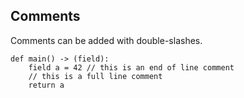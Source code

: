 ## Comments

Comments can be added with double-slashes.

```zokrates
def main() -> (field):
    field a = 42 // this is an end of line comment
    // this is a full line comment
    return a
```